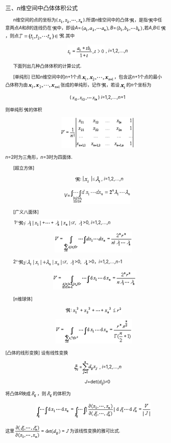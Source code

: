 <div class=Section1>
<p><span lang=ZH-CN style='font-size:13.5pt;font-family:宋体_GB2312'>三<i>、</i></span><i><span
lang=EN-US style='font-size:13.5pt'>n</span></i><span lang=ZH-CN
style='font-size:13.5pt;font-family:宋体_GB2312'>维空间中凸体体积公式</span></p>
<p><span lang=EN-US style='font-family:宋体_GB2312'>&nbsp;&nbsp;&nbsp;&nbsp;&nbsp;&nbsp; </span><i><span
lang=EN-US>n</span></i><span lang=ZH-CN style='font-family:宋体_GB2312'>维空间的点的坐标为</span><span
lang=EN-US>(</span><span lang=EN-US style='font-family:宋体_GB2312'><img
width=80 height=25 src="res/17e9d95da129bdd93c34fb6cc6aaaa52_5528_files/Image22.gif" align=absmiddle></span><span
lang=EN-US>).</span><span lang=ZH-CN style='font-family:宋体_GB2312'>所谓</span><i><span
lang=EN-US>n</span></i><span lang=ZH-CN style='font-family:宋体_GB2312'>维空间中的凸体</span><span
lang=EN-US style='font-family:宋体_GB2312'><img width=17 height=18
src="res/17e9d95da129bdd93c34fb6cc6aaaa52_5528_files/Image23.gif" align=absmiddle></span><span lang=ZH-CN
style='font-family:宋体_GB2312'>，是指</span><span lang=EN-US style='font-family:
宋体_GB2312'><img width=17 height=18 src="res/17e9d95da129bdd93c34fb6cc6aaaa52_5528_files/Image23.gif"
align=absmiddle></span><span lang=ZH-CN style='font-family:宋体_GB2312'>中任意两点</span><i><span
lang=EN-US>A</span></i><span lang=ZH-CN style='font-family:宋体_GB2312'>和</span><i><span
lang=EN-US>B</span></i><span lang=ZH-CN style='font-family:宋体_GB2312'>的连线仍在</span><span
lang=EN-US style='font-family:宋体_GB2312'><img width=17 height=18
src="res/17e9d95da129bdd93c34fb6cc6aaaa52_5528_files/Image23.gif" align=absmiddle></span><span lang=ZH-CN
style='font-family:宋体_GB2312'>中，即设</span><i><span lang=EN-US>A</span></i><span
lang=EN-US>=</span><span lang=EN-US style='font-family:宋体_GB2312'><img
width=92 height=24 src="res/17e9d95da129bdd93c34fb6cc6aaaa52_5528_files/Image24.gif" align=absmiddle></span><i><span
lang=EN-US>B</span></i><span lang=EN-US>=</span><span lang=EN-US
style='font-family:宋体_GB2312'><img width=84 height=24
src="res/17e9d95da129bdd93c34fb6cc6aaaa52_5528_files/Image25.gif" align=absmiddle></span><span lang=EN-US>,</span><span
lang=ZH-CN style='font-family:宋体_GB2312'>若</span><i><span lang=EN-US>A</span></i><span
lang=EN-US>,<i>B</i></span><span lang=ZH-CN style='font-family:宋体_GB2312'>∈</span><span
lang=EN-US style='font-family:宋体_GB2312'><img width=17 height=18
src="res/17e9d95da129bdd93c34fb6cc6aaaa52_5528_files/Image23.gif" align=absmiddle></span><span lang=ZH-CN
style='font-family:宋体_GB2312'>，则点</span><span lang=EN-US style='font-family:
宋体_GB2312'><img width=143 height=24 src="res/17e9d95da129bdd93c34fb6cc6aaaa52_5528_files/Image26.gif"
align=absmiddle></span><span lang=EN-US>.</span><span lang=ZH-CN
style='font-family:宋体_GB2312'>其中</span></p>
<p align=center style='text-align:center'><span lang=EN-US style='font-family:
宋体_GB2312'>&nbsp;&nbsp;&nbsp;&nbsp;&nbsp;&nbsp;&nbsp;&nbsp;&nbsp;&nbsp;&nbsp;&nbsp;&nbsp;&nbsp;&nbsp;&nbsp;&nbsp;&nbsp;&nbsp;&nbsp; <img
width=117 height=42 src="res/17e9d95da129bdd93c34fb6cc6aaaa52_5528_files/Image27.gif" align=absmiddle></span><span
lang=EN-US>&nbsp;, <i>i</i>=1,2,</span><span lang=ZH-CN style='font-family:
宋体_GB2312'>…</span><span lang=EN-US>,<i>n</i></span></p>
<p><span lang=EN-US style='font-family:宋体_GB2312'>&nbsp;&nbsp;&nbsp;&nbsp;&nbsp;&nbsp; </span><span
lang=ZH-CN style='font-family:宋体_GB2312'>下面列出几种凸体体积的计算公式</span><span
lang=EN-US>.</span></p>
<p><span lang=EN-US style='font-family:宋体_GB2312'>&nbsp;&nbsp;&nbsp;&nbsp;&nbsp;&nbsp; </span><span
lang=EN-US>[</span><span lang=ZH-CN style='font-family:宋体_GB2312'>单纯形</span><span
lang=EN-US>] </span><span lang=ZH-CN style='font-family:宋体_GB2312'>已知</span><i><span
lang=EN-US>n</span></i><span lang=ZH-CN style='font-family:宋体_GB2312'>维空间中的</span><i><span
lang=EN-US>n</span></i><span lang=EN-US>+1</span><span lang=ZH-CN
style='font-family:宋体_GB2312'>个点</span><span lang=EN-US style='font-family:
宋体_GB2312'><img width=103 height=24 src="res/17e9d95da129bdd93c34fb6cc6aaaa52_5528_files/Image28.gif"
align=absmiddle></span><span lang=ZH-CN style='font-family:宋体_GB2312'>，包含这</span><i><span
lang=EN-US>n</span></i><span lang=EN-US>+1</span><span lang=ZH-CN
style='font-family:宋体_GB2312'>个点的最小凸体称为由</span><span lang=EN-US
style='font-family:宋体_GB2312'><img width=103 height=23
src="res/17e9d95da129bdd93c34fb6cc6aaaa52_5528_files/Image29.gif" align=absmiddle></span><span lang=ZH-CN
style='font-family:宋体_GB2312'>张成的单纯形，记作</span><span lang=EN-US
style='font-family:宋体_GB2312'><img width=17 height=19
src="res/17e9d95da129bdd93c34fb6cc6aaaa52_5528_files/Image23.gif" align=absmiddle></span><span lang=ZH-CN
style='font-family:宋体_GB2312'>，若设</span><span lang=EN-US style='font-family:
宋体_GB2312'><img width=21 height=26 src="res/17e9d95da129bdd93c34fb6cc6aaaa52_5528_files/Image30.gif"
align=absmiddle></span><span lang=ZH-CN style='font-family:宋体_GB2312'>的</span><i><span
lang=EN-US>n</span></i><span lang=ZH-CN style='font-family:宋体_GB2312'>个坐标为</span></p>
<p align=center style='text-align:center'><span lang=EN-US style='font-family:
宋体_GB2312'>&nbsp;&nbsp;&nbsp;&nbsp;&nbsp;&nbsp;&nbsp;&nbsp;&nbsp;&nbsp;&nbsp;&nbsp;&nbsp;&nbsp;&nbsp;&nbsp;&nbsp;&nbsp;&nbsp;&nbsp; </span><span
lang=EN-US>(</span><span lang=EN-US style='font-family:宋体_GB2312'><img
width=84 height=24 src="res/17e9d95da129bdd93c34fb6cc6aaaa52_5528_files/Image31.gif" align=absmiddle></span><span
lang=EN-US>) <i>i</i>=1,2,</span><span lang=ZH-CN style='font-family:宋体_GB2312'>…</span><span
lang=EN-US>,<i>n</i>+1</span></p>
<p><span lang=ZH-CN style='font-family:宋体_GB2312'>则单纯形</span><span lang=EN-US
style='font-family:宋体_GB2312'><img width=17 height=18
src="res/17e9d95da129bdd93c34fb6cc6aaaa52_5528_files/Image23.gif" align=absmiddle></span><span lang=ZH-CN
style='font-family:宋体_GB2312'>的体积</span></p>
<p align=center style='text-align:center'><span lang=EN-US style='font-family:
宋体_GB2312'>&nbsp;&nbsp;&nbsp;&nbsp;&nbsp;&nbsp;&nbsp;&nbsp;&nbsp;&nbsp;&nbsp;&nbsp;&nbsp;&nbsp;&nbsp;&nbsp;&nbsp;&nbsp;&nbsp;&nbsp; <img
width=228 height=96 src="res/17e9d95da129bdd93c34fb6cc6aaaa52_5528_files/Image32.gif"></span></p>
<p><i><span lang=EN-US>n</span></i><span lang=EN-US>=2</span><span lang=ZH-CN
style='font-family:宋体_GB2312'>时为三角形，</span><i><span lang=EN-US>n</span></i><span
lang=EN-US>=3</span><span lang=ZH-CN style='font-family:宋体_GB2312'>时为四面体</span><span
lang=EN-US>.</span></p>
<p><span lang=EN-US style='font-family:宋体_GB2312'>&nbsp;&nbsp;&nbsp;&nbsp;&nbsp;&nbsp; </span><span
lang=EN-US>[</span><span lang=ZH-CN style='font-family:宋体_GB2312'>超立方体</span><span
lang=EN-US>]</span></p>
<p align=center style='text-align:center'><span lang=EN-US>&nbsp;&nbsp;&nbsp;&nbsp;&nbsp;&nbsp;&nbsp;&nbsp;&nbsp;&nbsp;&nbsp;&nbsp;&nbsp;&nbsp;&nbsp;&nbsp;&nbsp;&nbsp;&nbsp;&nbsp; </span><span
lang=EN-US style='font-family:宋体_GB2312'><img width=17 height=18
src="res/17e9d95da129bdd93c34fb6cc6aaaa52_5528_files/Image23.gif" align=absmiddle></span><span lang=EN-US>:
|</span><span lang=EN-US style='font-family:宋体_GB2312'><img width=18 height=26
src="res/17e9d95da129bdd93c34fb6cc6aaaa52_5528_files/Image33.gif" align=absmiddle></span><span lang=EN-US>
|</span><span lang=ZH-CN style='font-family:宋体_GB2312'>≤</span><span
lang=EN-US style='font-family:宋体_GB2312'><img width=20 height=26
src="res/17e9d95da129bdd93c34fb6cc6aaaa52_5528_files/Image34.gif" align=absmiddle></span><span lang=EN-US>,
<i>i</i>=1,2,</span><span lang=ZH-CN style='font-family:宋体_GB2312'>…</span><span
lang=EN-US>,<i>n</i></span></p>
<p align=center style='text-align:center'><span lang=EN-US style='font-family:
宋体_GB2312'>&nbsp;&nbsp;&nbsp;&nbsp;&nbsp;&nbsp;&nbsp;&nbsp;&nbsp;&nbsp;&nbsp;&nbsp;&nbsp;&nbsp;&nbsp;&nbsp;&nbsp;&nbsp;&nbsp;&nbsp; </span><i><span
lang=EN-US>V</span></i><span lang=EN-US>=</span><span lang=EN-US
style='font-family:宋体_GB2312'><img width=190 height=50
src="res/17e9d95da129bdd93c34fb6cc6aaaa52_5528_files/Image35.gif" align=absmiddle></span></p>
<p><span lang=EN-US style='font-family:宋体_GB2312'>&nbsp;&nbsp;&nbsp;&nbsp;&nbsp;&nbsp; </span><span
lang=EN-US>[</span><span lang=ZH-CN style='font-family:宋体_GB2312'>广义八面体</span><span
lang=EN-US>]</span></p>
<p><span lang=EN-US>&nbsp;&nbsp;&nbsp;&nbsp;&nbsp;&nbsp; 1</span><span
lang=ZH-CN style='font-family:宋体_GB2312'>°</span><span lang=EN-US
style='font-family:宋体_GB2312'><img width=17 height=18
src="res/17e9d95da129bdd93c34fb6cc6aaaa52_5528_files/Image23.gif" align=absmiddle></span><sub><span
lang=EN-US>1</span></sub><span lang=EN-US>:</span><span lang=EN-US
style='font-family:宋体_GB2312'><img width=140 height=24
src="res/17e9d95da129bdd93c34fb6cc6aaaa52_5528_files/Image36.gif" align=absmiddle></span><span lang=ZH-CN
style='font-family:宋体_GB2312'>≤</span><i><span lang=EN-US>r</span></i><span
lang=EN-US>, </span><span lang=EN-US style='font-family:宋体_GB2312'><img
width=17 height=24 src="res/17e9d95da129bdd93c34fb6cc6aaaa52_5528_files/Image37.gif" align=absmiddle></span><span
lang=EN-US>&gt;0, <i>i</i>=1,2,</span><span lang=ZH-CN style='font-family:宋体_GB2312'>…</span><span
lang=EN-US>,<i>n</i></span></p>
<p align=center style='margin-left:36.0pt;text-align:center'><span lang=EN-US
style='font-family:宋体_GB2312'><img width=244 height=66
src="res/17e9d95da129bdd93c34fb6cc6aaaa52_5528_files/Image38.gif"></span></p>
<p><span lang=EN-US style='font-family:宋体_GB2312'>&nbsp;&nbsp;&nbsp;&nbsp;&nbsp;&nbsp; </span><span
lang=EN-US>2</span><span lang=ZH-CN style='font-family:宋体_GB2312'>°</span><span
lang=EN-US style='font-family:宋体_GB2312'><img width=17 height=18
src="res/17e9d95da129bdd93c34fb6cc6aaaa52_5528_files/Image23.gif" align=absmiddle></span><sub><span
lang=EN-US>2</span></sub><span lang=EN-US>:</span><span lang=EN-US
style='font-family:宋体_GB2312'><img width=112 height=23
src="res/17e9d95da129bdd93c34fb6cc6aaaa52_5528_files/Image39.gif" align=absmiddle></span><span lang=ZH-CN
style='font-family:宋体_GB2312'>≤</span><i><span lang=EN-US>r</span></i><span
lang=EN-US>, </span><span lang=EN-US style='font-family:宋体_GB2312'><img
width=17 height=24 src="res/17e9d95da129bdd93c34fb6cc6aaaa52_5528_files/Image37.gif" align=absmiddle></span><span
lang=EN-US>&gt;0, </span><span lang=EN-US style='font-family:宋体_GB2312'><img
width=18 height=24 src="res/17e9d95da129bdd93c34fb6cc6aaaa52_5528_files/Image40.gif" align=absmiddle></span><span
lang=EN-US>&gt;0</span><span lang=ZH-CN style='font-family:宋体_GB2312'>，</span><i><span
lang=EN-US>i</span></i><span lang=EN-US>=1,2,</span><span lang=ZH-CN
style='font-family:宋体_GB2312'>…</span><span lang=EN-US>,<i>n-</i>1</span></p>
<p align=center style='text-align:center'><span lang=EN-US>&nbsp;&nbsp;&nbsp;&nbsp;&nbsp;&nbsp;&nbsp;&nbsp;&nbsp;&nbsp;&nbsp;&nbsp;&nbsp; </span><span
lang=EN-US style='font-family:宋体_GB2312'><img width=261 height=60
src="res/17e9d95da129bdd93c34fb6cc6aaaa52_5528_files/Image41.gif"></span></p>
<p><span lang=EN-US style='font-family:宋体_GB2312'>&nbsp;&nbsp;&nbsp;&nbsp;&nbsp;&nbsp; </span><span
lang=EN-US>[<i>n</i></span><span lang=ZH-CN style='font-family:宋体_GB2312'>维球体</span><span
lang=EN-US>]</span></p>
<p align=center style='text-align:center'><span lang=EN-US style='font-family:
宋体_GB2312'>&nbsp;&nbsp;&nbsp;&nbsp;&nbsp;&nbsp;&nbsp;&nbsp;&nbsp;&nbsp;&nbsp;&nbsp;&nbsp; <img
width=17 height=18 src="res/17e9d95da129bdd93c34fb6cc6aaaa52_5528_files/Image23.gif" align=absmiddle></span><span
lang=EN-US>:</span><span lang=EN-US style='font-family:宋体_GB2312'><img
width=157 height=26 src="res/17e9d95da129bdd93c34fb6cc6aaaa52_5528_files/Image42.gif" align=absmiddle></span></p>
<p align=center style='text-align:center'><span lang=EN-US style='font-family:
宋体_GB2312'>&nbsp;&nbsp;&nbsp;&nbsp;&nbsp;&nbsp;&nbsp;&nbsp;&nbsp;&nbsp;&nbsp;&nbsp;&nbsp; <img
width=240 height=77 src="res/17e9d95da129bdd93c34fb6cc6aaaa52_5528_files/Image43.gif"></span></p>
<p><span lang=EN-US>[</span><span lang=ZH-CN style='font-family:宋体_GB2312'>凸体的线形变换</span><span
lang=EN-US>] </span><span lang=ZH-CN style='font-family:宋体_GB2312'>设有线性变换</span></p>
<p align=center style='text-align:center'><span lang=EN-US style='font-family:
宋体_GB2312'>&nbsp;&nbsp;&nbsp;&nbsp;&nbsp;&nbsp;&nbsp;&nbsp;&nbsp;&nbsp;&nbsp;&nbsp;&nbsp;&nbsp;&nbsp;&nbsp;&nbsp;&nbsp;&nbsp;&nbsp; <img
width=18 height=26 src="res/17e9d95da129bdd93c34fb6cc6aaaa52_5528_files/Image44.gif" align=absmiddle></span><span
lang=EN-US>=</span><span lang=EN-US style='font-family:宋体_GB2312'><img
width=50 height=45 src="res/17e9d95da129bdd93c34fb6cc6aaaa52_5528_files/Image45.gif" align=absmiddle></span><span
lang=EN-US> , <i>i</i>=1,2,</span><span lang=ZH-CN style='font-family:宋体_GB2312'>…</span><span
lang=EN-US>,<i>n</i></span></p>
<p align=center style='text-align:center'><span lang=EN-US style='font-family:
宋体_GB2312'>&nbsp;&nbsp;&nbsp;&nbsp;&nbsp;&nbsp;&nbsp;&nbsp;&nbsp;&nbsp;&nbsp;&nbsp;&nbsp;&nbsp;&nbsp;&nbsp;&nbsp;&nbsp;&nbsp;&nbsp; </span><i><span
lang=EN-US>J</span></i><span lang=EN-US>=det(<i>d<sub>ij</sub></i>)</span><span
lang=ZH-CN style='font-family:宋体_GB2312'>≠</span><span lang=EN-US>0</span></p>
<p><span lang=ZH-CN style='font-family:宋体_GB2312'>将凸体</span><i><span
lang=EN-US>R</span></i><span lang=ZH-CN style='font-family:宋体_GB2312'>映成</span><span
lang=EN-US style='font-family:宋体_GB2312'><img width=21 height=25
src="res/17e9d95da129bdd93c34fb6cc6aaaa52_5528_files/Image46.gif" align=absmiddle></span><span lang=ZH-CN
style='font-family:宋体_GB2312'>，则</span><span lang=EN-US style='font-family:
宋体_GB2312'><img width=21 height=25 src="res/17e9d95da129bdd93c34fb6cc6aaaa52_5528_files/Image47.gif"
align=absmiddle></span><span lang=ZH-CN style='font-family:宋体_GB2312'>的体积为</span></p>
<p align=center style='margin-left:36.0pt;text-align:center'><span lang=EN-US
style='font-family:宋体_GB2312'><img width=362 height=50
src="res/17e9d95da129bdd93c34fb6cc6aaaa52_5528_files/Image48.gif"></span></p>
<p><span lang=ZH-CN style='font-family:宋体_GB2312'>这里</span><span lang=EN-US
style='font-family:宋体_GB2312'><img width=82 height=46
src="res/17e9d95da129bdd93c34fb6cc6aaaa52_5528_files/Image49.gif" align=absmiddle><img width=92 height=25
src="res/17e9d95da129bdd93c34fb6cc6aaaa52_5528_files/Image50.gif" align=absmiddle></span><span lang=ZH-CN
style='font-family:宋体_GB2312'>为该线性变换的雅可比式</span><span lang=EN-US>.</span></p>
</div>